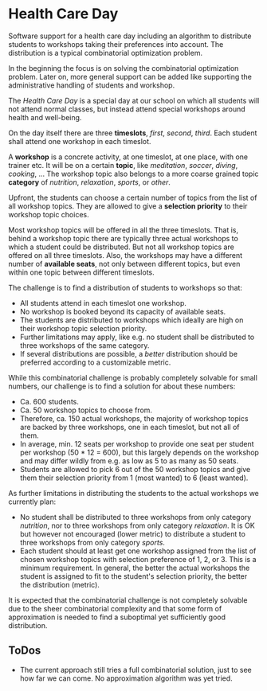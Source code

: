 # Health Care Day

Software support for a health care day including an algorithm to distribute students to workshops taking their
preferences into account. The distribution is a typical combinatorial optimization problem.

In the beginning the focus is on solving the combinatorial optimization problem. Later on, more general support can be
added like supporting the administrative handling of students and workshop.

The _Health Care Day_ is a special day at our school on which all students will not attend normal classes, but instead
attend special workshops around health and well-being.

On the day itself there are three __timeslots__, _first_, _second_, _third_. Each student shall attend one workshop in
each timeslot.

A __workshop__ is a concrete activity, at one timeslot, at one place, with one trainer etc. It will be on a certain
__topic__, like _meditation_, _soccer_, _diving_, _cooking_, ... The workshop topic also belongs to a more coarse
grained topic __category__ of _nutrition_, _relaxation_, _sports_, or _other_.

Upfront, the students can choose a certain number of topics from the list of all workshop topics.
They are allowed to give a __selection priority__ to their workshop topic choices.

Most workshop topics will be offered in all the three timeslots. That is, behind a workshop topic there are typically
three actual workshops to which a student could be distributed. But not all workshop topics are offered on all three
timeslots. Also, the workshops may have a different number of __available seats__, not only between different topics,
but even within one topic between different timeslots.

The challenge is to find a distribution of students to workshops so that:

* All students attend in each timeslot one workshop.
* No workshop is booked beyond its capacity of available seats.
* The students are distributed to workshops which ideally are high on their workshop topic selection priority.
* Further limitations may apply, like e.g. no student shall be distributed to three workshops of the same category.
* If several distributions are possible, a _better_ distribution should be preferred according to a customizable metric.

While this combinatorial challenge is probably completely solvable for small numbers, our challenge is to find a
solution for about these numbers:

* Ca. 600 students.
* Ca. 50 workshop topics to choose from.
* Therefore, ca. 150 actual workshops, the majority of workshop topics are backed by three workshops, one in each
  timeslot, but not all of them.
* In average, min. 12 seats per workshop to provide one seat per student per workshop (50 * 12 = 600), but this largely
  depends on the workshop and may differ wildly from e.g. as low as 5 to as many as 50 seats.
* Students are allowed to pick 6 out of the 50 workshop topics and give them their selection priority from 1 (most
  wanted) to 6 (least wanted).

As further limitations in distributing the students to the actual workshops we currently plan:

* No student shall be distributed to three workshops from only category _nutrition_, nor to three workshops from only
  category _relaxation_. It is OK but however not encouraged (lower metric) to distribute a student to three workshops
  from only category _sports_.
* Each student should at least get one workshop assigned from the list of chosen workshop topics with selection
  preference of 1, 2, or 3. This is a minimum requirement. In general, the better the actual workshops the student is
  assigned to fit to the student's selection priority, the better the distribution (metric).

It is expected that the combinatorial challenge is not completely solvable due to the sheer combinatorial complexity and
that some form of approximation is needed to find a suboptimal yet sufficiently good distribution.

## ToDos

* The current approach still tries a full combinatorial solution, just to see how far we can come. No approximation
  algorithm was yet tried.
